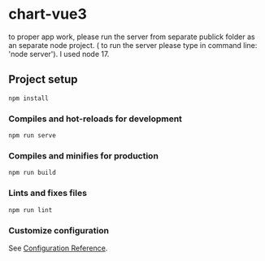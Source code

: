 # chart-vue3
to proper app work, please run the server from separate publick folder as an separate node project. ( to run the server please type in command line: 'node server'). I used node 17. 

## Project setup
```
npm install
```

### Compiles and hot-reloads for development
```
npm run serve
```

### Compiles and minifies for production
```
npm run build
```

### Lints and fixes files
```
npm run lint
```

### Customize configuration
See [Configuration Reference](https://cli.vuejs.org/config/).
